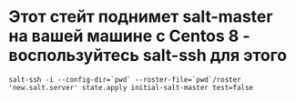 # Этот стейт поднимет salt-master на вашей машине с Centos 8 - воспользуйтесь salt-ssh для этого
``salt-ssh -i --config-dir=`pwd` --roster-file=`pwd`/roster 'new.salt.server' state.apply initial-salt-master test=false``
